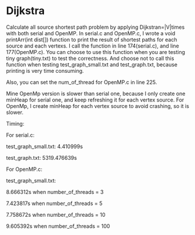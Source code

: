# Dijkstra
Calculate all source shortest path problem by applying Dijkstran=|V|times with both serial and OpenMP.
In serial.c and OpenMP.c, I wrote a void printArr(int dist[]) function to print the result of shortest paths for each source and each vertexs.
I call the function in line 174(serial.c), and line 177(OpenMP.c).
You can choose to use this function when you are testing tiny graph(tiny.txt) to test the correctness.
And choose not to call this function when testing test_graph_small.txt and test_graph.txt, because printing is very time consuming.

Also, you can set the num_of_thread for OpenMP.c in line 225.

Mine OpenMp version is slower than serial one, because I only create one minHeap for serial one, and keep refreshing it for each vertex source.
For OpenMp, I create minHeap for each vertex source to avoid crashing, so it is slower.




Timing:

For serial.c:

test_graph_small.txt: 4.410999s

test_graph.txt: 5319.476639s




For OpenMP.c:

test_graph_small.txt:

8.666312s when number_of_threads = 3

7.423817s when number_of_threads = 5

7.758672s when number_of_threads = 10

9.605392s when number_of_threads = 100
